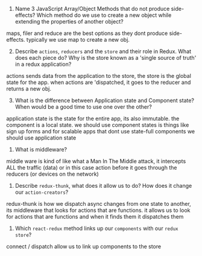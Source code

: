 1.  Name 3 JavaScript Array/Object Methods that do not produce side-effects? Which method do we use to create a new object while extending the properties of another object?

maps, filer and reduce are the best options as they dont produce side-effects. typically we use map to create a new obj.

2.  Describe `actions`, `reducers` and the `store` and their role in Redux. What does each piece do? Why is the store known as a 'single source of truth' in a redux application?

actions sends data from the application to the store, the store is the global state for the app. when actions are 'dispatched, it goes to the reducer and returns a new obj.

3.  What is the difference between Application state and Component state? When would be a good time to use one over the other?

application state is the state for the entire app, its also immutable. the component is a local state. we should use component states is things like sign up forms and for scalable apps that dont use state-full components we should use application state

1.  What is middleware?

middle ware is kind of like what a Man In The Middle attack, it intercepts ALL the traffic (data) or in this case action before it goes through the reducers (or devices on the network)

1.  Describe `redux-thunk`, what does it allow us to do? How does it change our `action-creators`?

redux-thunk is how we dispatch async changes from one state to another, its middleware that looks for actions that are functions. it allows us to look for actions that are functions and when it finds them it dispatches them

1.  Which `react-redux` method links up our `components` with our `redux store`?

connect / dispatch allow us to link up components to the store

